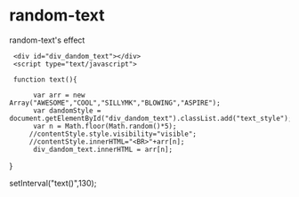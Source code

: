 # random-text
random-text's effect
<!DOCTYPE html>
<html lang="en">
<head>
	<meta charset="UTF-8">
	<title>random-text</title>
	<style type="text/css">
		.text_style{
			font-size: 10rem;
			background: blue; 
			width: 100%;
			height: 300px;
			color:#fff;
		}
	</style>

</head>
<body>


     <div id="div_dandom_text"></div>
     <script type="text/javascript">

     function text(){
	     
	      var arr = new Array("AWESOME","COOL","SILLYMK","BLOWING","ASPIRE");
	      var dandomStyle = document.getElementById("div_dandom_text").classList.add("text_style");
	      var n = Math.floor(Math.random()*5);
	     //contentStyle.style.visibility="visible";
	     //contentStyle.innerHTML="<BR>"+arr[n];
	      div_dandom_text.innerHTML = arr[n];

}

setInterval("text()",130);
</script>
</body>
</body>
</html>
